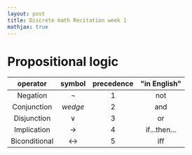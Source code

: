 ```yaml
---
layout: post
title: Discrete math Recitation week 1
mathjax: true
---
```

# Propositional logic

operator | symbol | precedence | "in English"
:---: | :---: | :---: | :---:
Negation | $\neg$ | 1 | not
Conjunction | $wedge$ | 2 | and
Disjunction | $\vee$ | 3 | or
Implication | $\rightarrow$ | 4 | if...then...
Biconditional | $\leftrightarrow$ | 5 | iff
